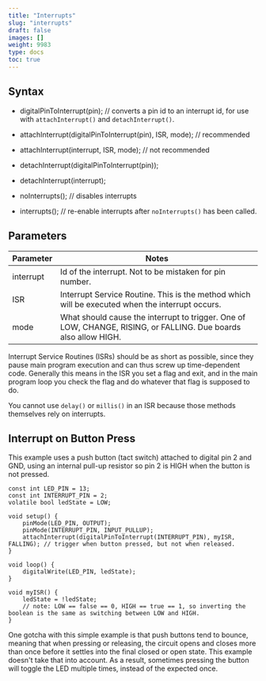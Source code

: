 ```yaml
---
title: "Interrupts"
slug: "interrupts"
draft: false
images: []
weight: 9983
type: docs
toc: true
---
```


## Syntax
 - digitalPinToInterrupt(pin); // converts a pin id to an interrupt id, for use with `attachInterrupt()` and `detachInterrupt()`.

 - attachInterrupt(digitalPinToInterrupt(pin), ISR, mode); // recommended
 - attachInterrupt(interrupt, ISR, mode); // not recommended

 - detachInterrupt(digitalPinToInterrupt(pin));
 - detachInterrupt(interrupt);

 - noInterrupts(); // disables interrupts
 - interrupts(); // re-enable interrupts after `noInterrupts()` has been called.

## Parameters
| Parameter | Notes|
| ------ | ------ |
| interrupt | Id of the interrupt. Not to be mistaken for pin number. |
| ISR | Interrupt Service Routine. This is the method which will be executed when the interrupt occurs. |
| mode | What should cause the interrupt to trigger. One of LOW, CHANGE, RISING, or FALLING. Due boards also allow HIGH. |

Interrupt Service Routines (ISRs) should be as short as possible, since they pause main program execution and can thus screw up time-dependent code. Generally this means in the ISR you set a flag and exit, and in the main program loop you check the flag and do whatever that flag is supposed to do.

You cannot use `delay()` or `millis()` in an ISR because those methods themselves rely on interrupts.

## Interrupt on Button Press
This example uses a push button (tact switch) attached to digital pin 2 and GND, using an internal pull-up resistor so pin 2 is HIGH when the button is not pressed.


    const int LED_PIN = 13;
    const int INTERRUPT_PIN = 2;
    volatile bool ledState = LOW;
    
    void setup() {
        pinMode(LED_PIN, OUTPUT);
        pinMode(INTERRUPT_PIN, INPUT_PULLUP);
        attachInterrupt(digitalPinToInterrupt(INTERRUPT_PIN), myISR, FALLING); // trigger when button pressed, but not when released.
    }
    
    void loop() {
        digitalWrite(LED_PIN, ledState);
    }
    
    void myISR() {
        ledState = !ledState;
        // note: LOW == false == 0, HIGH == true == 1, so inverting the boolean is the same as switching between LOW and HIGH.
    }

One gotcha with this simple example is that push buttons tend to bounce, meaning that when pressing or releasing, the circuit opens and closes more than once before it settles into the final closed or open state. This example doesn't take that into account. As a result, sometimes pressing the button will toggle the LED multiple times, instead of the expected once.

